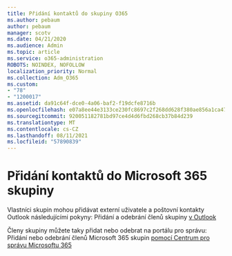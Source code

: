 ```yaml
---
title: Přidání kontaktů do skupiny O365
ms.author: pebaum
author: pebaum
manager: scotv
ms.date: 04/21/2020
ms.audience: Admin
ms.topic: article
ms.service: o365-administration
ROBOTS: NOINDEX, NOFOLLOW
localization_priority: Normal
ms.collection: Adm_O365
ms.custom:
- "78"
- "1200017"
ms.assetid: da91c64f-dce0-4a06-baf2-f19dcfe8716b
ms.openlocfilehash: e07a8ee44e3133ce230fc8697c2f268dd628f380ae856a1ca479d6da7bde7e4b
ms.sourcegitcommit: 920051182781bd97ce4d4d6fbd268cb37b84d239
ms.translationtype: MT
ms.contentlocale: cs-CZ
ms.lasthandoff: 08/11/2021
ms.locfileid: "57890839"
---
```

# <a name="add-contacts-to-a-microsoft-365-group"></a>Přidání kontaktů do Microsoft 365 skupiny

Vlastníci skupin mohou přidávat externí uživatele a poštovní kontakty Outlook následujícími pokyny: Přidání a odebrání členů skupiny [v Outlook](https://support.office.com/article/3b650f4a-5c9b-4f94-a1bb-0cca4b1091de?wt.mc_id=add_contacts_group.aspx)
  
Členy skupiny můžete taky přidat nebo odebrat na portálu pro správu: Přidání nebo odebrání členů Microsoft 365 skupin [pomocí Centrum pro správu Microsoftu 365](https://docs.microsoft.com/microsoft-365/admin/create-groups/add-or-remove-members-from-groups)